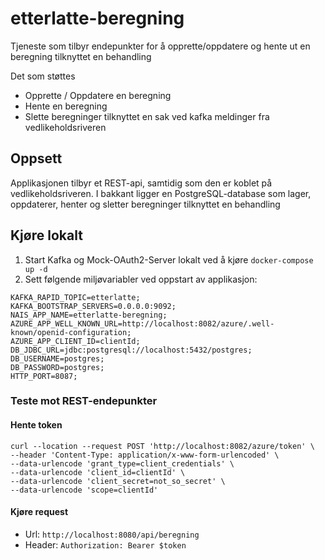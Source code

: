 # etterlatte-beregning

Tjeneste som tilbyr endepunkter for å opprette/oppdatere og hente ut en beregning tilknyttet en behandling

Det som støttes
- Opprette / Oppdatere en beregning
- Hente en beregning
- Slette beregninger tilknyttet en sak ved kafka meldinger fra vedlikeholdsriveren


## Oppsett

Applikasjonen tilbyr et REST-api, samtidig som den er koblet på vedlikeholdsriveren. I bakkant
ligger en PostgreSQL-database som lager, oppdaterer, henter og sletter beregninger tilknyttet en behandling

## Kjøre lokalt

1. Start Kafka og Mock-OAuth2-Server lokalt ved å kjøre `docker-compose up -d`
2. Sett følgende miljøvariabler ved oppstart av applikasjon:
```
KAFKA_RAPID_TOPIC=etterlatte;
KAFKA_BOOTSTRAP_SERVERS=0.0.0.0:9092;
NAIS_APP_NAME=etterlatte-beregning;
AZURE_APP_WELL_KNOWN_URL=http://localhost:8082/azure/.well-known/openid-configuration;
AZURE_APP_CLIENT_ID=clientId;
DB_JDBC_URL=jdbc:postgresql://localhost:5432/postgres;
DB_USERNAME=postgres;
DB_PASSWORD=postgres;
HTTP_PORT=8087;
```

### Teste mot REST-endepunkter

#### Hente token
```
curl --location --request POST 'http://localhost:8082/azure/token' \
--header 'Content-Type: application/x-www-form-urlencoded' \
--data-urlencode 'grant_type=client_credentials' \
--data-urlencode 'client_id=clientId' \
--data-urlencode 'client_secret=not_so_secret' \
--data-urlencode 'scope=clientId'
```

#### Kjøre request
- Url: `http://localhost:8080/api/beregning`
- Header: `Authorization: Bearer $token`
